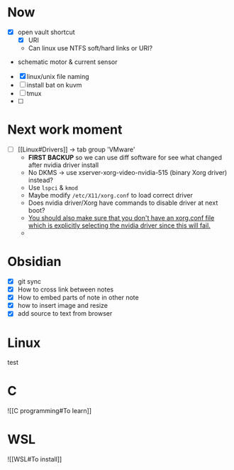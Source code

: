 # Now
- [x] open vault shortcut
    - [x] URI
    - Can linux use NTFS soft/hard links or URI?
- schematic motor & current sensor
- [x] linux/unix file naming
- [ ] install bat on kuvm
- [ ] tmux
- [ ] 

# Next work moment
- [ ] [[Linux#Drivers]] -> tab group 'VMware'
    - **FIRST BACKUP** so we can use diff software for see what changed after nvidia driver install
    - No DKMS -> use xserver-xorg-video-nvidia-515 (binary Xorg driver) instead?
    - Use `lspci` & `kmod`
    - Maybe modify `/etc/X11/xorg.conf` to load correct driver
    - Does nvidia driver/Xorg have commands to disable driver at next boot?
    - [You should also make sure that you don't have an xorg.conf file which is explicitly selecting the nvidia driver since this will fail.](https://askubuntu.com/questions/779155/switch-video-drivers-in-dual-boot-environment)
    - 

# Obsidian
- [x] git sync
- [x] How to cross link between notes
- [x] How to embed parts of note in other note
- [x] how to insert image and resize
- [x] add source to text from browser

# Linux
test

# C
![[C programming#To learn]]

# WSL
![[WSL#To install]]

